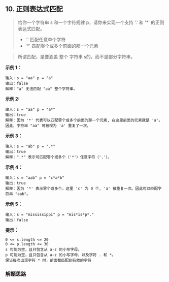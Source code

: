 ## 10. 正则表达式匹配

> 给你一个字符串 s 和一个字符规律 p，请你来实现一个支持 '.' 和 '*' 的正则表达式匹配。
> - '.' 匹配任意单个字符
> - '*' 匹配零个或多个前面的那一个元素     

>所谓匹配，是要涵盖 整个 字符串 s的，而不是部分字符串。

 
**示例 1：**
```
输入：s = "aa" p = "a"
输出：false
解释："a" 无法匹配 "aa" 整个字符串。
```
**示例 2:**
```
输入：s = "aa" p = "a*"
输出：true
解释：因为 '*' 代表可以匹配零个或多个前面的那一个元素, 在这里前面的元素就是 'a'。因此，字符串 "aa" 可被视为 'a' 重复了一次。
```
**示例 3：**
```
输入：s = "ab" p = ".*"
输出：true
解释：".*" 表示可匹配零个或多个（'*'）任意字符（'.'）。
```
**示例 4：**
```
输入：s = "aab" p = "c*a*b"
输出：true
解释：因为 '*' 表示零个或多个，这里 'c' 为 0 个, 'a' 被重复一次。因此可以匹配字符串 "aab"。
```
**示例 5：**
```
输入：s = "mississippi" p = "mis*is*p*."
输出：false
```

**提示：**
```
0 <= s.length <= 20
0 <= p.length <= 30
s 可能为空，且只包含从 a-z 的小写字母。
p 可能为空，且只包含从 a-z 的小写字母，以及字符 . 和 *。
保证每次出现字符 * 时，前面都匹配到有效的字符
```

### 解题思路

